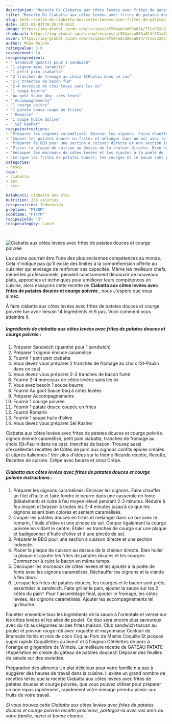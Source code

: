 ```yaml
---
description: "Recette De Ciabatta aux côtes levées avec frites de patates douces et courge poivrée"
title: "Recette De Ciabatta aux côtes levées avec frites de patates douces et courge poivrée"
slug: 1636-recette-de-ciabatta-aux-cotes-levees-avec-frites-de-patates-douces-et-courge-poivree
date: 2021-01-03T20:45:39.681Z
image: https://img-global.cpcdn.com/recipes/af594adca865a814/751x532cq70/ciabatta-aux-cotes-levees-avec-frites-de-patates-douces-et-courge-poivree-photo-principale-de-la-recette.jpg
thumbnail: https://img-global.cpcdn.com/recipes/af594adca865a814/751x532cq70/ciabatta-aux-cotes-levees-avec-frites-de-patates-douces-et-courge-poivree-photo-principale-de-la-recette.jpg
cover: https://img-global.cpcdn.com/recipes/af594adca865a814/751x532cq70/ciabatta-aux-cotes-levees-avec-frites-de-patates-douces-et-courge-poivree-photo-principale-de-la-recette.jpg
author: Mina Malone
ratingvalue: 3.9
reviewcount: 14
recipeingredient:
- " Sandwich quantit pour 1 sandwich"
- "1 oignon minc caramlis"
- "1 petit pain ciabatta"
- "2 tranches de fromage au choix StPaulin dans ce cas"
- "2-3 tranches de bacon fum"
- "2-4 morceaux de ctes leves sans les os"
- "1 soupe beurre"
- "Au goût Sauce bbq  ctes leves"
- " Accompagnements"
- "1 courge poivre"
- "1 patate douce coupe en frites"
- " Romarin"
- "1 soupe huile dolive"
- " Sel Kasher"
recipeinstructions:
- "Préparer les oignons caramélisés: Émincer les oignons. Faire chauffer un filet d&#39;huile et faire fondre le beurre dans une casserole en fonte (idéalement) et cuire à feu moyen-élevé pendant 2-3 minutes. Réduire à feu moyen et brasser à toutes les 3-4 minutes jusqu’à ce que les oignons soient bien colorés et sentent caramélisés."
- "Couper les patates douces en frites et mélanger dans un bol avec le romarin, l&#39;huile d&#39;olive et une pincée de sel. Couper également la courge poivrée en vidant le centre. Étaler les tranches de courge sur une plaque et badigeonner d&#39;huile d&#39;olive et d&#39;une pincée de sel."
- "Préparer le BBQ pour une section à cuisson directe et une section indirecte."
- "Placer la plaque de cuisson au dessus de la chaleur directe. Bien huiler la plaque et ajouter les frites de patates douces et les courges. Commencer à cuire le bacon en même temps."
- "Découper les morceaux de côtes levées et les ajouter à la poêle de fonte avec les oignons caramélisés. Réchauffer les oignons et la viande à feu doux."
- "Lorsque les frites de patates douces, les courges et le bacon sont prêts, assembler le sandwich. Faire griller le pain, ajouter la sauce sur les 2 côtés du pain^. Pour l&#39;assemblage final, ajouter le fromage, les côtes levées, les oignons caramélisés. Ajouter les accompagnements tel qu&#39;illustré."
categories:
- Resep
tags:
- ciabatta
- aux
- ctes

katakunci: ciabatta aux ctes 
nutrition: 256 calories
recipecuisine: Indonesian
preptime: "PT28M"
cooktime: "PT47M"
recipeyield: "2"
recipecategory: Lunch

---
```



![Ciabatta aux côtes levées avec frites de patates douces et courge poivrée](https://img-global.cpcdn.com/recipes/af594adca865a814/751x532cq70/ciabatta-aux-cotes-levees-avec-frites-de-patates-douces-et-courge-poivree-photo-principale-de-la-recette.jpg)

La cuisine pourrait être l'une des plus anciennes compétences au monde. Cela n'indique pas qu'il existe des limites à la compréhension offerte au cuisinier qui envisage de renforcer ses capacités. Même les meilleurs chefs, même les professionnels, peuvent constamment découvrir de nouveaux plats, approches et techniques pour améliorer leurs compétences en cuisine, alors essayons cette recette de <strong> Ciabatta aux côtes levées avec frites de patates douces et courge poivrée </strong>, nous J'espère que vous aimez.

<!--inarticleads1-->

À faire ciabatta aux côtes levées avec frites de patates douces et courge poivrée tue avoir besoin 14 Ingrédients et 6 pas. Voici comment vous atteindre il.

##### Ingrédients de ciabatta aux côtes levées avec frites de patates douces et courge poivrée :

1. Préparer  Sandwich (quantité pour 1 sandwich)
1. Préparer 1 oignon émincé caramélisé
1. Fournir 1 petit pain ciabatta
1. Vous devez vous préparer 2 tranches de fromage au choix (St-Paulin dans ce cas)
1. Vous devez vous préparer 2-3 tranches de bacon fumé
1. Fournir 2-4 morceaux de côtes levées sans les os
1. Vous avez besoin 1 soupe beurre
1. Fournir Au goût Sauce bbq à côtes levées
1. Préparer  Accompagnements
1. Fournir 1 courge poivrée
1. Fournir 1 patate douce coupée en frites
1. Fournir  Romarin
1. Fournir 1 soupe huile d&#39;olive
1. Vous devez vous préparer  Sel Kasher


Ciabatta aux côtes levées avec frites de patates douces et courge poivrée. oignon émincé caramélisé, petit pain ciabatta, tranches de fromage au choix (St-Paulin dans ce cas), tranches de bacon. Trouvez aussi d&#39;excellentes recettes de Côtes de porc aux oignons confits épices créoles et câpres italiennes ! Voir plus d&#39;idées sur le thème Ricardo recette, Recette, Recettes de cuisine. Crêpe avec beurre et sirop Crêpe. 

<!--inarticleads2-->

##### Ciabatta aux côtes levées avec frites de patates douces et courge poivrée instructions :

1. Préparer les oignons caramélisés: Émincer les oignons. Faire chauffer un filet d&#39;huile et faire fondre le beurre dans une casserole en fonte (idéalement) et cuire à feu moyen-élevé pendant 2-3 minutes. Réduire à feu moyen et brasser à toutes les 3-4 minutes jusqu’à ce que les oignons soient bien colorés et sentent caramélisés.
1. Couper les patates douces en frites et mélanger dans un bol avec le romarin, l&#39;huile d&#39;olive et une pincée de sel. Couper également la courge poivrée en vidant le centre. Étaler les tranches de courge sur une plaque et badigeonner d&#39;huile d&#39;olive et d&#39;une pincée de sel.
1. Préparer le BBQ pour une section à cuisson directe et une section indirecte.
1. Placer la plaque de cuisson au dessus de la chaleur directe. Bien huiler la plaque et ajouter les frites de patates douces et les courges. Commencer à cuire le bacon en même temps.
1. Découper les morceaux de côtes levées et les ajouter à la poêle de fonte avec les oignons caramélisés. Réchauffer les oignons et la viande à feu doux.
1. Lorsque les frites de patates douces, les courges et le bacon sont prêts, assembler le sandwich. Faire griller le pain, ajouter la sauce sur les 2 côtés du pain^. Pour l&#39;assemblage final, ajouter le fromage, les côtes levées, les oignons caramélisés. Ajouter les accompagnements tel qu&#39;illustré.


Fouetter ensemble tous les ingrédients de la sauce à l&#39;orientale et verser sur les côtes levées et les ailes de poulet. Ce duo sera encore plus savoureux avec du riz aux légumes ou des frites maison. Club sandwich toscan au poulet et poivron rouge rôti avec roquette et mayonnaise Cocktail de limonade litchis et noix de coco Coq au Porc de Mamie Coquille St jacques super rapide Coquillettes au boeuf et à l&#39;oignon Côtelettes de porc à l&#39;orange et gingembre de Wimzie. La meilleure recette de GATEAU PATATE (Appéllation en créole du gâteau de patates douces)! Déposer des feuilles de salade sur des assiettes. 

<!--inarticleads1-->

<p>
Préparation des aliments Un plat délicieux pour votre famille n'a pas à suggérer des heures de travail dans la cuisine. Il existe un grand nombre de recettes telles que la recette Ciabatta aux côtes levées avec frites de patates douces et courge poivrée, que vous pouvez utiliser pour préparer un bon repas rapidement, rapidement votre ménage prendra plaisir aux fruits de votre travail.
</p>

<p>
<i>Si vous trouvez cette Ciabatta aux côtes levées avec frites de patates douces et courge poivrée recette précieuse, partagez-la avec vos amis ou votre famille, merci et bonne chance.</i>
</p>
